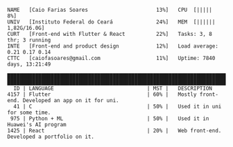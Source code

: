 ```
NAME   [Caio Farias Soares                      13%]   CPU  [|||||                                     8%]
UNIV   [Instituto Federal do Ceará              24%]   MEM  [||||||                           1,82G/16.0G]
CURT   [Front-end with Flutter & React          22%]   Tasks: 3, 8 thr; 3 running
INTE   [Front-end and product design            12%]   Load average: 0.21 0.17 0.14
CTTC   [caiofasoares@gmail.com                  11%]   Uptime: 7840 days, 13:21:49

█████████████████████████████████████████████████████████████████████████████████████████████████████████
█████████████████████████████████████████████████████████████████████████████████████████████████████████
  ID | LANGUAGE                              | MST |   DESCRIPTION
4157 | Flutter                               | 60% |   Mostly front-end. Developed an app on it for uni.
  41 | C                                     | 50% |   Used it in uni for some time.
 975 | Python + ML                           | 50% |   Used it in Huawei's AI program
1425 | React                                 | 20% |   Web front-end. Developed a portfolio on it.
```

<!---
- 👋 Hi, I’m @CaioFaSoares
- 👀 I’m interested in ...
- 🌱 I’m currently learning ...
- 💞️ I’m looking to collaborate on ...
- 📫 How to reach me ...
--->

<!---
CaioFaSoares/CaioFaSoares is a ✨ special ✨ repository because its `README.md` (this file) appears on your GitHub profile.
You can click the Preview link to take a look at your changes.
--->
